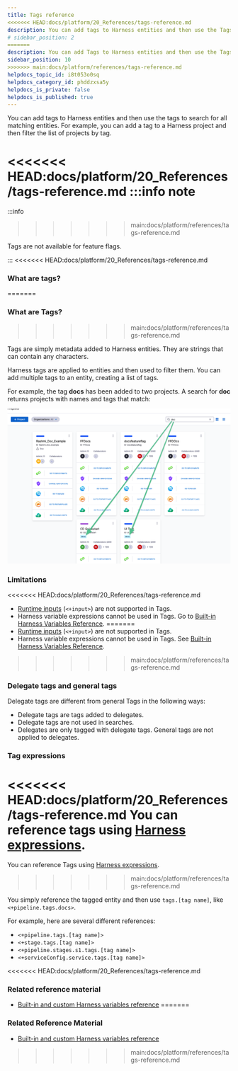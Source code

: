 ```yaml
---
title: Tags reference
<<<<<<< HEAD:docs/platform/20_References/tags-reference.md
description: You can add tags to Harness entities and then use the Tags to search for all matching entities. For example, you can add a Tag to a Harness project and then filter the list of projects by tag. What a…
# sidebar_position: 2
=======
description: You can add Tags to Harness entities and then use the Tags to search for all matching entities. For example, you can add a Tag to a Harness Project and then filter the list of Projects by Tag. What a…
sidebar_position: 10
>>>>>>> main:docs/platform/references/tags-reference.md
helpdocs_topic_id: i8t053o0sq
helpdocs_category_id: phddzxsa5y
helpdocs_is_private: false
helpdocs_is_published: true
---
```


You can add tags to Harness entities and then use the tags to search for all matching entities. For example, you can add a tag to a Harness project and then filter the list of projects by tag.

<<<<<<< HEAD:docs/platform/20_References/tags-reference.md
:::info note
=======
:::info
>>>>>>> main:docs/platform/references/tags-reference.md

Tags are not available for feature flags.

:::
<<<<<<< HEAD:docs/platform/20_References/tags-reference.md
### What are tags?
=======

### What are Tags?
>>>>>>> main:docs/platform/references/tags-reference.md

Tags are simply metadata added to Harness entities. They are strings that can contain any characters.

Harness tags are applied to entities and then used to filter them. You can add multiple tags to an entity, creating a list of tags.

For example, the tag **docs** has been added to two projects. A search for **doc** returns projects with names and tags that match:

![](./static/tags-reference-18.png)

### Limitations

<<<<<<< HEAD:docs/platform/20_References/tags-reference.md
* [Runtime inputs](runtime-inputs.md) (`<+input>`) are not supported in Tags.
* Harness variable expressions cannot be used in Tags. Go to [Built-in Harness Variables Reference](../12_Variables-and-Expressions/harness-variables.md).
=======
* [Runtime inputs](/docs/platform/variables-and-expressions/runtime-inputs) (`<+input>`) are not supported in Tags.
* Harness variable expressions cannot be used in Tags. See [Built-in Harness Variables Reference](../variables-and-expressions/harness-variables.md).
>>>>>>> main:docs/platform/references/tags-reference.md

### Delegate tags and general tags

Delegate tags are different from general Tags in the following ways:

* Delegate tags are tags added to delegates.
* Delegate tags are not used in searches.
* Delegates are only tagged with delegate tags. General tags are not applied to delegates.

### Tag expressions

<<<<<<< HEAD:docs/platform/20_References/tags-reference.md
You can reference tags using [Harness expressions](../12_Variables-and-Expressions/harness-variables.md).
=======
You can reference Tags using [Harness expressions](../variables-and-expressions/harness-variables.md).
>>>>>>> main:docs/platform/references/tags-reference.md

You simply reference the tagged entity and then use `tags.[tag name]`, like `<+pipeline.tags.docs>`.

For example, here are several different references:

* `<+pipeline.tags.[tag name]>`
* `<+stage.tags.[tag name]>`
* `<+pipeline.stages.s1.tags.[tag name]>`
* `<+serviceConfig.service.tags.[tag name]>`

<<<<<<< HEAD:docs/platform/20_References/tags-reference.md
### Related reference material

* [Built-in and custom Harness variables reference](../12_Variables-and-Expressions/harness-variables.md)
=======
### Related Reference Material

* [Built-in and custom Harness variables reference](../variables-and-expressions/harness-variables.md)
>>>>>>> main:docs/platform/references/tags-reference.md
